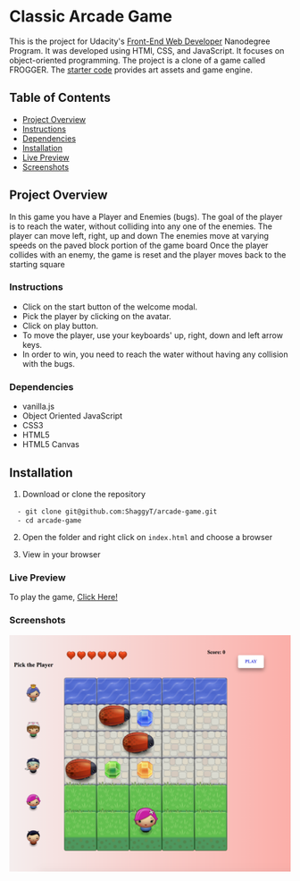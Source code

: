 # Classic Arcade Game

This is the project for Udacity's [ Front-End Web Developer](https://www.udacity.com/course/front-end-web-developer-nanodegree--nd001) Nanodegree Program. It was developed using HTMl, CSS, and JavaScript. It focuses on object-oriented programming.
The project is a clone of a game called FROGGER.
The [starter code](https://github.com/udacity/frontend-nanodegree-arcade-game) provides art assets and game engine.

## Table of Contents

- [Project Overview](#project-overview)
- [Instructions](#instructions)
- [Dependencies](#dependencies)
- [Installation](#installation)
- [Live Preview](#live-preview)
- [Screenshots](#screenshots)

## Project Overview

In this game you have a Player and Enemies (bugs). The goal of the player is to reach the water, without colliding into any one of the enemies.
The player can move left, right, up and down
The enemies move at varying speeds on the paved block portion of the game board
Once the player collides with an enemy, the game is reset and the player moves back to the starting square


###  Instructions

  - Click on the start button of the welcome modal.
  - Pick the player by clicking on the avatar.
  - Click on play button.
  - To move the player, use your keyboards' up, right, down and left arrow keys.
  - In order to win, you need to reach the water without having any collision with the bugs.


###  Dependencies

- vanilla.js
- Object Oriented JavaScript
- CSS3
- HTML5  
- HTML5 Canvas

## Installation

  1. Download or clone the repository
  ```
    - git clone git@github.com:ShaggyT/arcade-game.git
    - cd arcade-game
  ```
  2. Open the folder and right click on ```index.html``` and choose a browser

  3. View in your browser

###  Live Preview
To play the game, [Click Here!](https://froggerudacity.netlify.com)

###  Screenshots

![alt tag](screenshots/screenshot.png "Description goes here")
